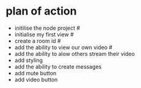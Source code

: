 # plan of action

- initilise the node project #
- initialise my first view #
- create a room id #
- add the ability to view our own video #
- add the ability to alow others stream their video
- add styling
- add the ability to create messages
- add mute button
- add video button
